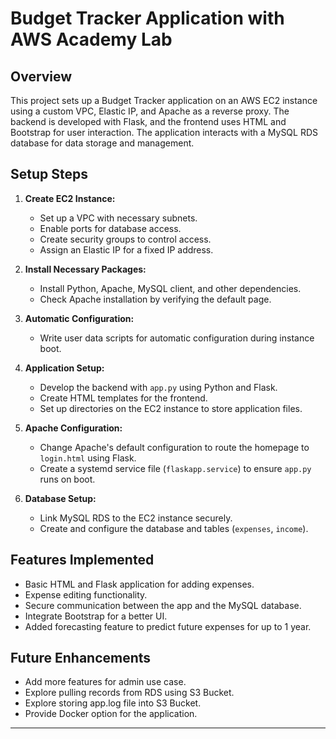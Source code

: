 # Budget Tracker Application with AWS Academy Lab

## Overview

This project sets up a Budget Tracker application on an AWS EC2 instance using a custom VPC, Elastic IP, and Apache as a reverse proxy. The backend is developed with Flask, and the frontend uses HTML and Bootstrap for user interaction. The application interacts with a MySQL RDS database for data storage and management.

## Setup Steps

1. **Create EC2 Instance:**

   - Set up a VPC with necessary subnets.
   - Enable ports for database access.
   - Create security groups to control access.
   - Assign an Elastic IP for a fixed IP address.

2. **Install Necessary Packages:**

   - Install Python, Apache, MySQL client, and other dependencies.
   - Check Apache installation by verifying the default page.

3. **Automatic Configuration:**

   - Write user data scripts for automatic configuration during instance boot.

4. **Application Setup:**

   - Develop the backend with `app.py` using Python and Flask.
   - Create HTML templates for the frontend.
   - Set up directories on the EC2 instance to store application files.

5. **Apache Configuration:**

   - Change Apache's default configuration to route the homepage to `login.html` using Flask.
   - Create a systemd service file (`flaskapp.service`) to ensure `app.py` runs on boot.

6. **Database Setup:**
   - Link MySQL RDS to the EC2 instance securely.
   - Create and configure the database and tables (`expenses`, `income`).

## Features Implemented

- Basic HTML and Flask application for adding expenses.
- Expense editing functionality.
- Secure communication between the app and the MySQL database.
- Integrate Bootstrap for a better UI.
- Added forecasting feature to predict future expenses for up to 1 year.

## Future Enhancements

- Add more features for admin use case.
- Explore pulling records from RDS using S3 Bucket.
- Explore storing app.log file into S3 Bucket.
- Provide Docker option for the application.

---
